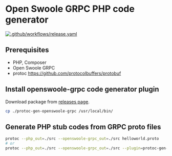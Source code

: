# Open Swoole GRPC PHP code generator

[![.github/workflows/release.yaml](https://github.com/openswoole/protoc-gen-openswoole-grpc/actions/workflows/release.yaml/badge.svg)](https://github.com/openswoole/protoc-gen-openswoole-grpc/actions/workflows/release.yaml)

## Prerequisites

* PHP, Composer
* Open Swoole GRPC
* protoc <https://github.com/protocolbuffers/protobuf>

## Install openswoole-grpc code generator plugin

Download package from [releases page](https://github.com/openswoole/protoc-gen-openswoole-grpc/releases).

```bash
cp ./protoc-gen-openswoole-grpc /usr/local/bin/
```

## Generate PHP stub codes from GRPC proto files

```bash
protoc --php_out=./src --openswoole-grpc_out=./src helloworld.proto
# or
protoc --php_out=./src --openswoole-grpc_out=./src --plugin=protoc-gen-grpc=protoc-gen-openswoole-grpc helloworld.proto
```
